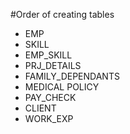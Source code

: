 #Order of creating tables
 - EMP
 - SKILL
 - EMP_SKILL
 - PRJ_DETAILS
 - FAMILY_DEPENDANTS
 - MEDICAL POLICY
 - PAY_CHECK
 - CLIENT
 - WORK_EXP
